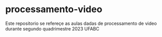 # processamento-video
Este repositorio se refereçe as aulas dadas de processamento de video durante segundo quadrimestre 2023 UFABC
